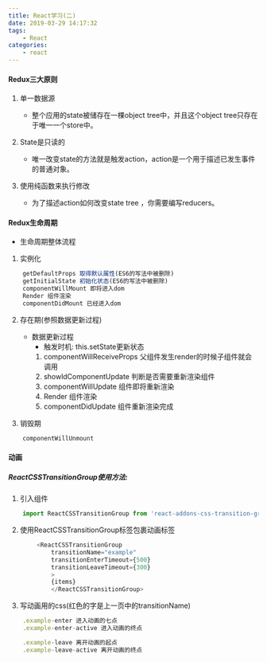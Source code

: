 ```yaml
---
title: React学习(二)
date: 2019-03-29 14:17:32
tags:
	- React
categories: 
    - react
---
```

#### Redux三大原则

1. 单一数据源


   - 整个应用的state被储存在一棵object tree中，并且这个object tree只存在于唯一一个store中。


2. State是只读的
   
   - 唯一改变state的方法就是触发action，action是一个用于描述已发生事件的普通对象。

3. 使用纯函数来执行修改

   - 为了描述action如何改变state tree ，你需要编写reducers。

#### Redux生命周期
- 生命周期整体流程

1. 实例化

```javascript
    getDefaultProps 取得默认属性(ES6的写法中被删除)
    getInitialState 初始化状态(ES6的写法中被删除)
    componentWillMount 即将进入dom
    Render 组件渲染
    componentDidMount 已经进入dom
```

2. 存在期(参照数据更新过程)
    - 数据更新过程
      - 触发时机: this.setState更新状态
      1. componentWillReceiveProps 父组件发生render的时候子组件就会调用
      2. showldComponentUpdate 判断是否需要重新渲染组件
      3. componentWillUpdate 组件即将重新渲染
      4. Render 组件渲染
      5. componentDidUpdate 组件重新渲染完成

3. 销毁期
```javascript
    componentWillUnmount
```

#### 动画

##### ReactCSSTransitionGroup使用方法:

1. 引入组件
```javascript
    import ReactCSSTransitionGroup from 'react-addons-css-transition-group'
```
2. 使用ReactCSSTransitionGroup标签包裹动画标签
```javascript
        <ReactCSSTransitionGroup
            transitionName="example"
            transitionEnterTimeout={500}
            transitionLeaveTimeout={300}
            >
            {items}
            </ReactCSSTransitionGroup>
```
3. 写动画用的css(红色的字是上一页中的transitionName)

```javascript
    .example-enter 进入动画的七点
    .example-enter-active 进入动画的终点

    .example-leave 离开动画的起点
    .example-leave-active 离开动画的终点
```